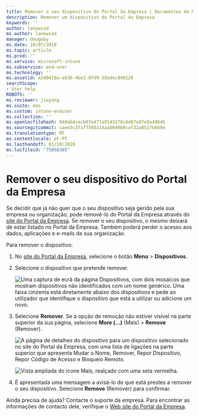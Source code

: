```yaml
---
title: Remover o seu dispositivo do Portal da Empresa | Documentos da Microsoft
description: Remover um dispositivo do Portal da Empresa
keywords: ''
author: lenewsad
ms.author: lanewsad
manager: dougeby
ms.date: 10/07/2018
ms.topic: article
ms.prod: ''
ms.service: microsoft-intune
ms.subservice: end-user
ms.technology: ''
ms.assetid: e240419a-a836-4be3-8fd9-39a4ec890226
searchScope:
- User help
ROBOTS: ''
ms.reviewer: jieyang
ms.suite: ems
ms.custom: intune-enduser
ms.collection: ''
ms.openlocfilehash: 040ab4cecb07e471a9143278c6d87e8fe9a4964b
ms.sourcegitcommit: caee3c3fa77586314aa8040b0caf32a0527b669e
ms.translationtype: MT
ms.contentlocale: pt-PT
ms.lasthandoff: 01/10/2020
ms.locfileid: "75858385"
---
```

# <a name="remove-your-device-from-the-company-portal"></a>Remover o seu dispositivo do Portal da Empresa

Se decidir que já não quer que o seu dispositivo seja gerido pela sua empresa ou organização, pode removê-lo do Portal da Empresa através do [site do Portal da Empresa](https://go.microsoft.com/fwlink/?linkid=2010980). Se remover o seu dispositivo, o mesmo deixará de estar listado no Portal da Empresa. Também poderá perder o acesso aos dados, aplicações e e-mails da sua organização.

Para remover o dispositivo:

1. No [site do Portal da Empresa](https://portal.manage.microsoft.com), selecione o botão __Menu__ > __Dispositivos__.  

2. Selecione o dispositivo que pretende remover.  

    ![Uma captura de ecrã da página Dispositivos, com dois mosaicos que mostram dispositivos não identificados com um nome genérico. Uma faixa cinzenta está diretamente abaixo dos dispositivos e pede ao utilizador que identifique o dispositivo que está a utilizar ou adicione um novo.](./media/rename-reset-device-step2-1808.png) 

3. Selecione **Remover**. Se a opção de remoção não estiver visível na parte superior da sua página, selecione **More (…)** (Mais)  > **Remove** (Remover).  

   ![A página de detalhes do dispositivo para um dispositivo selecionado no site do Portal da Empresa, com uma lista de ligações na parte superior que apresenta Mudar o Nome, Remover, Repor Dispositivo, Repor Código de Acesso e Bloqueio Remoto. ](./media/rename-reset-device-1808.png)  
  

    ![Vista ampliada do ícone Mais, realçado com uma seta vermelha.](./media/rename-reset-device-step3-more-1808.png)   

4. É apresentada uma mensagem a avisá-lo de que está prestes a remover o seu dispositivo. Selecione **Remove** (Remover) para confirmar.  

Ainda precisa de ajuda? Contacte o suporte da empresa. Para encontrar as informações de contacto dele, verifique o [Web site do Portal da Empresa](https://go.microsoft.com/fwlink/?linkid=2010980).

